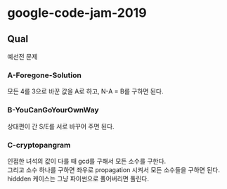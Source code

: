 # google-code-jam-2019

## Qual
예선전 문제

### A-Foregone-Solution
모든 4를 3으로 바꾼 값을 A로 하고, N-A = B를 구하면 된다.

### B-YouCanGoYourOwnWay
상대편이 간 S/E를 서로 바꾸어 주면 된다.

### C-cryptopangram
인접한 녀석의 값이 다를 때 gcd를 구해서 모든 소수를 구한다.    
그리고 소수 하나를 구하면 좌우로 propagation 시켜서 모든 소수들을 구하면 된다.    
hiddden 케이스는 그냥 파이썬으로 풀어버리면 풀린다.    